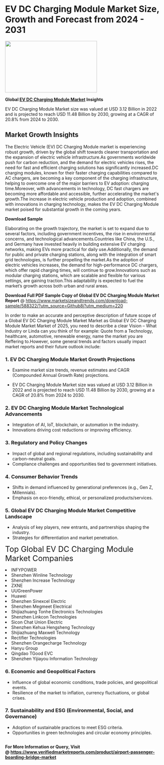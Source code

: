 <H1>EV DC Charging Module Market Size, Growth and Forecast from 2024 - 2031</H1><img class="aligncenter size-medium wp-image-584254" src="https://thirdeyenews.in/wp-content/uploads/2024/09/Global-Market-Research-300x168.jpeg" alt="" width="300" height="168" /><p><strong>Global&nbsp;<a href="https://www.marketsizeandtrends.com/download-sample/588322/?utm_source=Github8j?utm_medium=220">EV DC Charging Module Market</a> Insights</strong></p><p>EV DC Charging Module Market size was valued at USD 3.12 Billion in 2022 and is projected to reach USD 11.48 Billion by 2030, growing at a CAGR of 20.8% from 2024 to 2030.</p><p><h2>Market Growth Insights</h2> <p>The Electric Vehicle (EV) DC Charging Module market is experiencing robust growth, driven by the global shift towards cleaner transportation and the expansion of electric vehicle infrastructure.As governments worldwide push for carbon reduction, and the demand for electric vehicles rises, the need for fast and efficient charging solutions has significantly increased.DC charging modules, known for their faster charging capabilities compared to AC chargers, are becoming a key component of the charging infrastructure, helping to overcome one of the major barriers to EV adoption: charging time.Moreover, with advancements in technology, DC fast chargers are becoming more affordable and accessible, further accelerating the market's growth.The increase in electric vehicle production and adoption, combined with innovations in charging technology, makes the EV DC Charging Module market poised for substantial growth in the coming years.</p> <p><strong>Download Sample</strong></p> <p>Elaborating on the growth trajectory, the market is set to expand due to several factors, including government incentives, the rise in environmental concerns, and technological advancements.Countries like China, the U.S., and Germany have invested heavily in building extensive EV charging networks, making EVs more practical for daily use.Additionally, the demand for public and private charging stations, along with the integration of smart grid technologies, is further propelling the market.As the adoption of electric vehicles increases, the demand for high-performance DC chargers, which offer rapid charging times, will continue to grow.Innovations such as modular charging stations, which are scalable and flexible for various settings, are gaining traction.This adaptability is expected to fuel the market’s growth across both urban and rural areas.</p> <p><span class=""><strong>Download Full PDF Sample Copy of Global EV DC Charging Module Market Report</strong> @ <a href="https://www.marketsizeandtrends.com/download-sample/588322/?utm_source=Github8j?utm_medium=220" target="_blank">https://www.marketsizeandtrends.com/download-sample/588322/?utm_source=Github8j?utm_medium=220</a></span></p><p>In order to make an accurate and perceptive description of future scope of a Global&nbsp;EV DC Charging Module Market Market as Global&nbsp;EV DC Charging Module Market Market of 2025, you need to describe a clear Vision &ndash; What Industry or Linda can you think of for example: Quote from a Technology, healthcare, automotive, renewable energy, name the market you are Reffering to.However, some general trends and factors usually impact market reports and their future outlook include:</p><h3>1.&nbsp;<strong>EV DC Charging Module Market Growth Projections</strong></h3><ul><li>Examine market size trends, revenue estimates and CAGR (Compounded Annual Growth Rate) projections.</li><li><p>EV DC Charging Module Market size was valued at USD 3.12 Billion in 2022 and is projected to reach USD 11.48 Billion by 2030, growing at a CAGR of 20.8% from 2024 to 2030.</p></li></ul><h3>2.&nbsp;<strong>EV DC Charging Module Market Technological Advancements</strong></h3><ul><li>Integration of AI, IoT, blockchain, or automation in the industry.</li><li>Innovations driving cost reductions or improving efficiency.</li></ul><h3>3.&nbsp;<strong>Regulatory and Policy Changes</strong></h3><ul><li>Impact of global and regional regulations, including sustainability and carbon-neutral goals.</li><li>Compliance challenges and opportunities tied to government initiatives.</li></ul><h3>4.&nbsp;<strong>Consumer Behavior Trends</strong></h3><ul><li>Shifts in demand influenced by generational preferences (e.g., Gen Z, Millennials).</li><li>Emphasis on eco-friendly, ethical, or personalized products/services.</li></ul><h3>5.&nbsp;<strong>Global EV DC Charging Module Market Competitive Landscape</strong></h3><ul><li>Analysis of key players, new entrants, and partnerships shaping the industry.</li><li>Strategies for differentiation and market penetration.</li></ul><p data-pm-slice="1 1 []"><span style="color: inherit; font-family: inherit; font-size: 25px;">Top Global EV DC Charging Module Market Companies</span></p><div class="" data-test-id=""><p><li>INFYPOWER</li><li> Shenzhen Winline Technology</li><li> Shenzhen Increase Technology</li><li> ZXNE</li><li> UUGreenPower</li><li> Huawei</li><li> Shenzhen Sinexcel Electric</li><li> Shenzhen Megmeet Electrical</li><li> Shijiazhuang Tonhe Electronics Technologies</li><li> Shenzhen Linkcon Technologies</li><li> Sicon Chat Union Electric</li><li> Shenzhen Kehua Hengsheng Technology</li><li> Shijiazhuang Maxwell Technology</li><li> Rectifier Technologies</li><li> Shenzhen Orangecharge Technology</li><li> Hanyu Group</li><li> Qingdao TGood EVC</li><li> Shenzhen Yijiayou Information Technology</li></p></div><h3>6.&nbsp;<strong>Economic and Geopolitical Factors</strong></h3><ul><li>Influence of global economic conditions, trade policies, and geopolitical events.</li><li>Resilience of the market to inflation, currency fluctuations, or global crises.</li></ul><h3>7.&nbsp;<strong>Sustainability and ESG (Environmental, Social, and Governance)</strong></h3><ul><li>Adoption of sustainable practices to meet ESG criteria.</li><li>Opportunities in green technologies and circular economy principles.</li></ul><h2><strong style="font-size: 14px;">For More Information or Query, Visit @&nbsp;</strong><a style="background-color: #ffffff; font-size: 14px;" href="https://www.marketsizeandtrends.com/report/ev-dc-charging-module-market/" target="_blank">https://www.verifiedmarketreports.com/product/airport-passenger-boarding-bridge-market</a></h2>